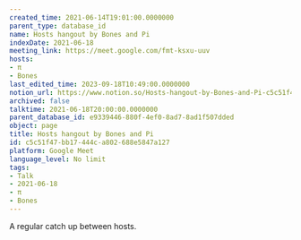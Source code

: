 ```yaml
---
created_time: 2021-06-14T19:01:00.0000000
parent_type: database_id
name: Hosts hangout by Bones and Pi
indexDate: 2021-06-18
meeting_link: https://meet.google.com/fmt-ksxu-uuv
hosts:
- π
- Bones
last_edited_time: 2023-09-18T10:49:00.0000000
notion_url: https://www.notion.so/Hosts-hangout-by-Bones-and-Pi-c5c51f47bb17444ca802688e5847a127
archived: false
talktime: 2021-06-18T20:00:00.0000000
parent_database_id: e9339446-880f-4ef0-8ad7-8ad1f507dded
object: page
title: Hosts hangout by Bones and Pi
id: c5c51f47-bb17-444c-a802-688e5847a127
platform: Google Meet
language_level: No limit
tags:
- Talk
- 2021-06-18
- π
- Bones
---
```


A regular catch up between hosts.


